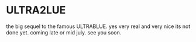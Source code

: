 # ULTRA2LUE
the big sequel to the famous ULTRABLUE. yes very real and very nice
its not done yet. coming late or mid july.
see you soon.
